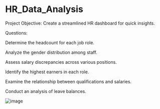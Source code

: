 # HR_Data_Analysis

Project Objective: Create a streamlined HR dashboard for quick insights.

Questions:

Determine the headcount for each job role.

Analyze the gender distribution among staff.

Assess salary discrepancies across various positions.

Identify the highest earners in each role.

Examine the relationship between qualifications and salaries.

Conduct an analysis of leave balances.

![image](https://github.com/annuushhqaaa/HR_Data_Analysis/assets/116792380/d05efd6f-4ccb-42dd-9d1f-7d6cf03a965f)
